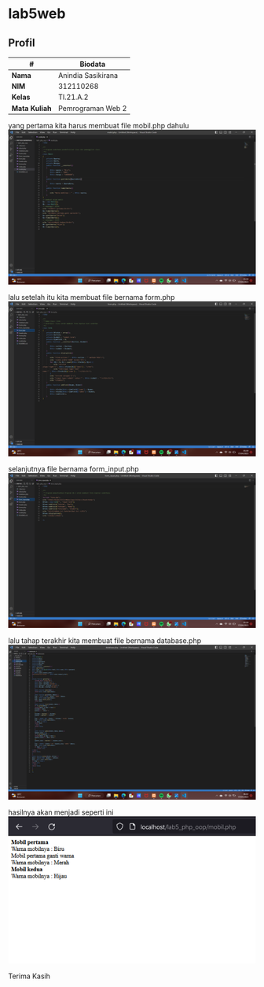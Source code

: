 # lab5web
## Profil
| #               | Biodata            |
| --------------- | -----------------  |
| **Nama**        | Anindia Sasikirana |
| **NIM**         | 312110268          |
| **Kelas**       | TI.21.A.2          |
| **Mata Kuliah** | Pemrograman Web 2  |


yang pertama kita harus membuat file mobil.php dahulu 
![Gambar 1](foto/4.png)

lalu setelah itu kita membuat file bernama form.php
![Gambar 2](foto/1.png)

selanjutnya file bernama form_input.php
![Gambar 3](foto/2.png)

lalu tahap terakhir kita membuat file bernama database.php
![Gambar 4](foto/3.png)

hasilnya akan menjadi seperti ini 
![Gambar 5](foto/11.png)

Terima Kasih

